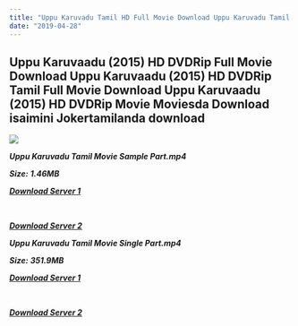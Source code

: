 ```yaml
---
title: "Uppu Karuvadu Tamil HD Full Movie Download Uppu Karuvadu Tamil HD Movie Download"
date: "2019-04-28"
---
```


## Uppu Karuvaadu (2015) HD DVDRip Full Movie Download Uppu Karuvaadu (2015) HD DVDRip Tamil Full Movie Download Uppu Karuvaadu (2015) HD DVDRip Movie Moviesda Download isaimini Jokertamilanda download

![](https://images.moviebuff.com/c97ad97b-f460-445a-9773-964f278eecb5?w=1000)

**_Uppu Karuvadu Tamil Movie Sample Part.mp4_**

**_Size:_** **_1.46MB_**

**_[Download Server 1](http://s21.uptofiles.net//files/Tamil{18b9e36be58349bcedc591cb24b1d58373c4fcb8ec6c90ee99c2d93b5f4aedc9}202015{18b9e36be58349bcedc591cb24b1d58373c4fcb8ec6c90ee99c2d93b5f4aedc9}20Movies/Uppu{18b9e36be58349bcedc591cb24b1d58373c4fcb8ec6c90ee99c2d93b5f4aedc9}20Karuvaadu{18b9e36be58349bcedc591cb24b1d58373c4fcb8ec6c90ee99c2d93b5f4aedc9}20(2015){18b9e36be58349bcedc591cb24b1d58373c4fcb8ec6c90ee99c2d93b5f4aedc9}20HD{18b9e36be58349bcedc591cb24b1d58373c4fcb8ec6c90ee99c2d93b5f4aedc9}20DVDRip/Mp4{18b9e36be58349bcedc591cb24b1d58373c4fcb8ec6c90ee99c2d93b5f4aedc9}20HD{18b9e36be58349bcedc591cb24b1d58373c4fcb8ec6c90ee99c2d93b5f4aedc9}20(Single{18b9e36be58349bcedc591cb24b1d58373c4fcb8ec6c90ee99c2d93b5f4aedc9}20Part)/Uppu{18b9e36be58349bcedc591cb24b1d58373c4fcb8ec6c90ee99c2d93b5f4aedc9}20Karuvaadu{18b9e36be58349bcedc591cb24b1d58373c4fcb8ec6c90ee99c2d93b5f4aedc9}20DVDRip{18b9e36be58349bcedc591cb24b1d58373c4fcb8ec6c90ee99c2d93b5f4aedc9}20Sample.mp4)_**

**_[  
](http://s21.uptofiles.net//files/Tamil{18b9e36be58349bcedc591cb24b1d58373c4fcb8ec6c90ee99c2d93b5f4aedc9}202015{18b9e36be58349bcedc591cb24b1d58373c4fcb8ec6c90ee99c2d93b5f4aedc9}20Movies/Uppu{18b9e36be58349bcedc591cb24b1d58373c4fcb8ec6c90ee99c2d93b5f4aedc9}20Karuvaadu{18b9e36be58349bcedc591cb24b1d58373c4fcb8ec6c90ee99c2d93b5f4aedc9}20(2015){18b9e36be58349bcedc591cb24b1d58373c4fcb8ec6c90ee99c2d93b5f4aedc9}20HD{18b9e36be58349bcedc591cb24b1d58373c4fcb8ec6c90ee99c2d93b5f4aedc9}20DVDRip/Mp4{18b9e36be58349bcedc591cb24b1d58373c4fcb8ec6c90ee99c2d93b5f4aedc9}20HD{18b9e36be58349bcedc591cb24b1d58373c4fcb8ec6c90ee99c2d93b5f4aedc9}20(Single{18b9e36be58349bcedc591cb24b1d58373c4fcb8ec6c90ee99c2d93b5f4aedc9}20Part)/Uppu{18b9e36be58349bcedc591cb24b1d58373c4fcb8ec6c90ee99c2d93b5f4aedc9}20Karuvaadu{18b9e36be58349bcedc591cb24b1d58373c4fcb8ec6c90ee99c2d93b5f4aedc9}20DVDRip{18b9e36be58349bcedc591cb24b1d58373c4fcb8ec6c90ee99c2d93b5f4aedc9}20Sample.mp4)_**

**_[Download Server 2](http://s21.uptofiles.net//files/Tamil{18b9e36be58349bcedc591cb24b1d58373c4fcb8ec6c90ee99c2d93b5f4aedc9}202015{18b9e36be58349bcedc591cb24b1d58373c4fcb8ec6c90ee99c2d93b5f4aedc9}20Movies/Uppu{18b9e36be58349bcedc591cb24b1d58373c4fcb8ec6c90ee99c2d93b5f4aedc9}20Karuvaadu{18b9e36be58349bcedc591cb24b1d58373c4fcb8ec6c90ee99c2d93b5f4aedc9}20(2015){18b9e36be58349bcedc591cb24b1d58373c4fcb8ec6c90ee99c2d93b5f4aedc9}20HD{18b9e36be58349bcedc591cb24b1d58373c4fcb8ec6c90ee99c2d93b5f4aedc9}20DVDRip/Mp4{18b9e36be58349bcedc591cb24b1d58373c4fcb8ec6c90ee99c2d93b5f4aedc9}20HD{18b9e36be58349bcedc591cb24b1d58373c4fcb8ec6c90ee99c2d93b5f4aedc9}20(Single{18b9e36be58349bcedc591cb24b1d58373c4fcb8ec6c90ee99c2d93b5f4aedc9}20Part)/Uppu{18b9e36be58349bcedc591cb24b1d58373c4fcb8ec6c90ee99c2d93b5f4aedc9}20Karuvaadu{18b9e36be58349bcedc591cb24b1d58373c4fcb8ec6c90ee99c2d93b5f4aedc9}20DVDRip{18b9e36be58349bcedc591cb24b1d58373c4fcb8ec6c90ee99c2d93b5f4aedc9}20Sample.mp4)_**

**_Uppu Karuvadu Tamil Movie Single Part.mp4_**

**_Size:_** **_351.9MB_**

**_[Download Server 1](http://s21.uptofiles.net//files/Tamil{18b9e36be58349bcedc591cb24b1d58373c4fcb8ec6c90ee99c2d93b5f4aedc9}202015{18b9e36be58349bcedc591cb24b1d58373c4fcb8ec6c90ee99c2d93b5f4aedc9}20Movies/Uppu{18b9e36be58349bcedc591cb24b1d58373c4fcb8ec6c90ee99c2d93b5f4aedc9}20Karuvaadu{18b9e36be58349bcedc591cb24b1d58373c4fcb8ec6c90ee99c2d93b5f4aedc9}20(2015){18b9e36be58349bcedc591cb24b1d58373c4fcb8ec6c90ee99c2d93b5f4aedc9}20HD{18b9e36be58349bcedc591cb24b1d58373c4fcb8ec6c90ee99c2d93b5f4aedc9}20DVDRip/Mp4{18b9e36be58349bcedc591cb24b1d58373c4fcb8ec6c90ee99c2d93b5f4aedc9}20HD{18b9e36be58349bcedc591cb24b1d58373c4fcb8ec6c90ee99c2d93b5f4aedc9}20(Single{18b9e36be58349bcedc591cb24b1d58373c4fcb8ec6c90ee99c2d93b5f4aedc9}20Part)/Uppu{18b9e36be58349bcedc591cb24b1d58373c4fcb8ec6c90ee99c2d93b5f4aedc9}20Karuvaadu{18b9e36be58349bcedc591cb24b1d58373c4fcb8ec6c90ee99c2d93b5f4aedc9}20DVDRip{18b9e36be58349bcedc591cb24b1d58373c4fcb8ec6c90ee99c2d93b5f4aedc9}20Single{18b9e36be58349bcedc591cb24b1d58373c4fcb8ec6c90ee99c2d93b5f4aedc9}20Part.mp4)_**

**_[  
](http://s21.uptofiles.net//files/Tamil{18b9e36be58349bcedc591cb24b1d58373c4fcb8ec6c90ee99c2d93b5f4aedc9}202015{18b9e36be58349bcedc591cb24b1d58373c4fcb8ec6c90ee99c2d93b5f4aedc9}20Movies/Uppu{18b9e36be58349bcedc591cb24b1d58373c4fcb8ec6c90ee99c2d93b5f4aedc9}20Karuvaadu{18b9e36be58349bcedc591cb24b1d58373c4fcb8ec6c90ee99c2d93b5f4aedc9}20(2015){18b9e36be58349bcedc591cb24b1d58373c4fcb8ec6c90ee99c2d93b5f4aedc9}20HD{18b9e36be58349bcedc591cb24b1d58373c4fcb8ec6c90ee99c2d93b5f4aedc9}20DVDRip/Mp4{18b9e36be58349bcedc591cb24b1d58373c4fcb8ec6c90ee99c2d93b5f4aedc9}20HD{18b9e36be58349bcedc591cb24b1d58373c4fcb8ec6c90ee99c2d93b5f4aedc9}20(Single{18b9e36be58349bcedc591cb24b1d58373c4fcb8ec6c90ee99c2d93b5f4aedc9}20Part)/Uppu{18b9e36be58349bcedc591cb24b1d58373c4fcb8ec6c90ee99c2d93b5f4aedc9}20Karuvaadu{18b9e36be58349bcedc591cb24b1d58373c4fcb8ec6c90ee99c2d93b5f4aedc9}20DVDRip{18b9e36be58349bcedc591cb24b1d58373c4fcb8ec6c90ee99c2d93b5f4aedc9}20Single{18b9e36be58349bcedc591cb24b1d58373c4fcb8ec6c90ee99c2d93b5f4aedc9}20Part.mp4)_**

**_[Download Server 2](http://s21.uptofiles.net//files/Tamil{18b9e36be58349bcedc591cb24b1d58373c4fcb8ec6c90ee99c2d93b5f4aedc9}202015{18b9e36be58349bcedc591cb24b1d58373c4fcb8ec6c90ee99c2d93b5f4aedc9}20Movies/Uppu{18b9e36be58349bcedc591cb24b1d58373c4fcb8ec6c90ee99c2d93b5f4aedc9}20Karuvaadu{18b9e36be58349bcedc591cb24b1d58373c4fcb8ec6c90ee99c2d93b5f4aedc9}20(2015){18b9e36be58349bcedc591cb24b1d58373c4fcb8ec6c90ee99c2d93b5f4aedc9}20HD{18b9e36be58349bcedc591cb24b1d58373c4fcb8ec6c90ee99c2d93b5f4aedc9}20DVDRip/Mp4{18b9e36be58349bcedc591cb24b1d58373c4fcb8ec6c90ee99c2d93b5f4aedc9}20HD{18b9e36be58349bcedc591cb24b1d58373c4fcb8ec6c90ee99c2d93b5f4aedc9}20(Single{18b9e36be58349bcedc591cb24b1d58373c4fcb8ec6c90ee99c2d93b5f4aedc9}20Part)/Uppu{18b9e36be58349bcedc591cb24b1d58373c4fcb8ec6c90ee99c2d93b5f4aedc9}20Karuvaadu{18b9e36be58349bcedc591cb24b1d58373c4fcb8ec6c90ee99c2d93b5f4aedc9}20DVDRip{18b9e36be58349bcedc591cb24b1d58373c4fcb8ec6c90ee99c2d93b5f4aedc9}20Single{18b9e36be58349bcedc591cb24b1d58373c4fcb8ec6c90ee99c2d93b5f4aedc9}20Part.mp4)_**

